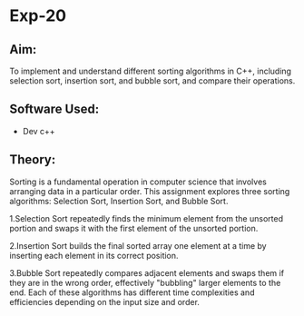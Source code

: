# Exp-20

## Aim:
To implement and understand different sorting algorithms in C++, including selection sort, insertion sort, and bubble sort, and compare their operations.

## Software Used:
- Dev c++
  
## Theory:
Sorting is a fundamental operation in computer science that involves arranging data in a particular order. This assignment explores three sorting algorithms: Selection Sort, Insertion Sort, and Bubble Sort.

1.Selection Sort repeatedly finds the minimum element from the unsorted portion and swaps it with the first element of the unsorted portion.

2.Insertion Sort builds the final sorted array one element at a time by inserting each element in its correct position.

3.Bubble Sort repeatedly compares adjacent elements and swaps them if they are in the wrong order, effectively "bubbling" larger elements to the end. Each of these algorithms has different time complexities and efficiencies depending on the input size and order.
